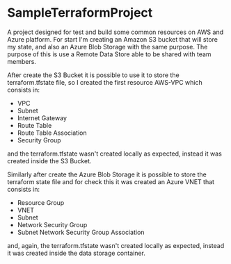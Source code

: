 # SampleTerraformProject

A project designed for test and build some common resources on AWS and Azure platform. For start I'm creating an Amazon S3 bucket that will store my state, and also an Azure Blob Storage with the same purpose. The purpose of this is use a Remote Data Store able to be shared with team members.

After create the S3 Bucket it is possible to use it to store the terraform.tfstate file, so I created the first resource AWS-VPC which consists in: 
- VPC
- Subnet
- Internet Gateway
- Route Table
- Route Table Association
- Security Group

and the terraform.tfstate wasn't created locally as expected, instead it was created inside the S3 Bucket.

Similarly after create the Azure Blob Storage it is possible to store the terraform state file and for check this it was created an Azure VNET that consists in: 
- Resource Group
- VNET
- Subnet
- Network Security Group
- Subnet Network Security Group Association

and, again, the terraform.tfstate wasn't created locally as expected, instead it was created inside the data storage container.
